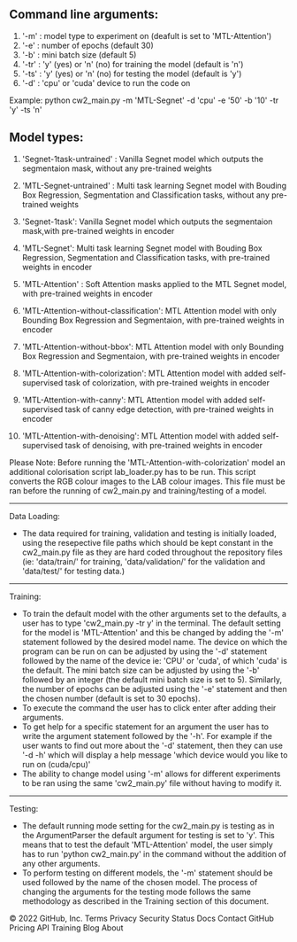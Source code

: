 

## Command line arguments:
1. '-m'  : model type to experiment on (deafult is set to 'MTL-Attention')
2. '-e'  : number of epochs (default 30)
3. '-b'  : mini batch size (default 5)
4. '-tr' : 'y' (yes) or 'n' (no) for training the model (default is 'n')
5. '-ts' : 'y' (yes) or 'n' (no) for testing the model (default is 'y')
7. '-d'  : 'cpu' or 'cuda' device to run the code on

Example:
python cw2_main.py -m 'MTL-Segnet' -d 'cpu' -e '50' -b '10' -tr 'y' -ts 'n'

## Model types:

1. 'Segnet-1task-untrained' : Vanilla Segnet model which outputs the segmentaion mask, without any pre-trained weights

2. 'MTL-Segnet-untrained' : Multi task learning Segnet model with Bouding Box Regression, Segmentation and Classification tasks, without any pre-trained weights

3. 'Segnet-1task': Vanilla Segnet model which outputs the segmentaion mask,with pre-trained weights in encoder

4. 'MTL-Segnet': Multi task learning Segnet model with Bouding Box Regression, Segmentation and Classification tasks, with pre-trained weights in encoder

5. 'MTL-Attention' : Soft Attention masks applied to the MTL Segnet model, with pre-trained weights in encoder

6. 'MTL-Attention-without-classification': MTL Attention model with only Bounding Box Regression and Segmentaion, with pre-trained weights in encoder

7. 'MTL-Attention-without-bbox': MTL Attention model with only Bounding Box Regression and Segmentaion, with pre-trained weights in encoder

8. 'MTL-Attention-with-colorization': MTL Attention model with added self-supervised task of colorization, with pre-trained weights in encoder

9. 'MTL-Attention-with-canny': MTL Attention model with added self-supervised task of canny edge detection, with pre-trained weights in encoder

10. 'MTL-Attention-with-denoising': MTL Attention model with added self-supervised task of denoising, with pre-trained weights in encoder

Please Note: Before running the 'MTL-Attention-with-colorization' model an additional colorisation script lab_loader.py has to be run. This script converts the RGB colour images to the LAB colour images. This file must be ran before the running of cw2_main.py and training/testing of a model.  


--------------------------------------------------------------------------------------------------------------
Data Loading: 

- The data required for training, validation and testing is initially loaded, using the resepective file paths
which should be kept constant in the cw2_main.py file as they are hard coded throughout the repository
files (ie: 'data/train/' for training, 'data/validation/' for the validation and 'data/test/' for testing data.)

---------------------------------------------------------------------------------------------------------------
Training:

- To train the default model with the other arguments set to the defaults, a user has to type 
'cw2_main.py -tr y' in the terminal. The default setting for the model is 'MTL-Attention' and this
be changed by adding the '-m' statement followed by the desired model name. The device on which the
program can be run on can be adjusted by using the '-d' statement followed by the name of the device
ie: 'CPU' or 'cuda', of which 'cuda' is the default. The mini batch size can be adjusted by using the 
'-b' followed by an integer (the default mini batch size is set to 5). Similarly, the number of epochs can 
be adjusted using the '-e' statement and then the chosen number (default is set to 30 epochs). 
- To execute the command the user has to click enter after adding their arguments. 
- To get help for a specific statement for an argument the user has to write the argument statement
followed by the '-h'. For example if the user wants to find out more about the '-d' statement, then 
they can use '-d -h' which will display a help message 'which device would you like to run on (cuda/cpu)'
- The ability to change model using '-m' allows for different experiments to be ran using the same
'cw2_main.py' file without having to modify it.

---------------------------------------------------------------------------------------------------------
Testing:

- The default running mode setting for the cw2_main.py is testing as in the ArgumentParser the default
argument for testing is set to 'y'. This means that to test the default 'MTL-Attention' model, the user
simply has to run 'python cw2_main.py' in the command without the addition of any other arguments.
- To perform testing on different models, the '-m' statement should be used followed by the name of the
chosen model. The process of changing the arguments for the testing mode follows the same methodology 
as described in the Training section of this document. 
 
















© 2022 GitHub, Inc.
Terms
Privacy
Security
Status
Docs
Contact GitHub
Pricing
API
Training
Blog
About


